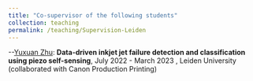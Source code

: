 ```yaml
---
title: "Co-supervisor of the following students"
collection: teaching
permalink: /teaching/Supervision-Leiden
---
```


--[Yuxuan Zhu](https://nl.linkedin.com/in/yuxuanzhu1998): **Data-driven inkjet jet failure detection and classification using piezo self-sensing**, July 2022 - March 2023 , Leiden University (collaborated  with Canon Production Printing)
